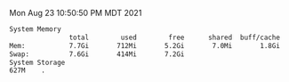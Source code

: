 Mon Aug 23 10:50:50 PM MDT 2021
```bash
System Memory
               total        used        free      shared  buff/cache   available
Mem:           7.7Gi       712Mi       5.2Gi       7.0Mi       1.8Gi       6.7Gi
Swap:          7.6Gi       414Mi       7.2Gi
System Storage
627M	.
```
